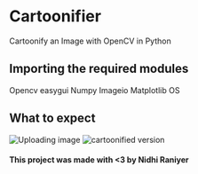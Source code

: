 # Cartoonifier

Cartoonify an Image with OpenCV in Python

## Importing the required modules
 Opencv
 easygui
 Numpy
 Imageio
 Matplotlib
 OS
 
 ## What to expect
 
 ![Uploading image](http://url/to/img.png)
 ![cartoonified version](http://url/to/img.png)
 
 #### This project was made with <3 by Nidhi Raniyer
